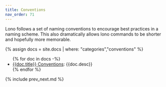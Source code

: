 ```yaml
---
title: Conventions
nav_order: 71
---
```


Lono follows a set of naming conventions to encourage best practices in a naming scheme. This also dramatically allows lono commands to be shorter and hopefully more memorable.

{% assign docs = site.docs | where: "categories","conventions" %}

<ul>
{% for doc in docs -%}
  <li><a href='{{doc.url}}'>{{doc.title}} Conventions</a>: {{doc.desc}}</li>
{% endfor %}
</ul>

{% include prev_next.md %}
